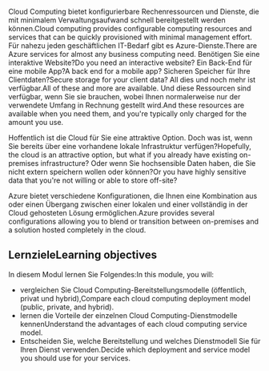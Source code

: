<span data-ttu-id="6800f-101">Cloud Computing bietet konfigurierbare Rechenressourcen und Dienste, die mit minimalem Verwaltungsaufwand schnell bereitgestellt werden können.</span><span class="sxs-lookup"><span data-stu-id="6800f-101">Cloud computing provides configurable computing resources and services that can be quickly provisioned with minimal management effort.</span></span> <span data-ttu-id="6800f-102">Für nahezu jeden geschäftlichen IT-Bedarf gibt es Azure-Dienste.</span><span class="sxs-lookup"><span data-stu-id="6800f-102">There are Azure services for almost any business computing need.</span></span> <span data-ttu-id="6800f-103">Benötigen Sie eine interaktive Website?</span><span class="sxs-lookup"><span data-stu-id="6800f-103">Do you need an interactive website?</span></span> <span data-ttu-id="6800f-104">Ein Back-End für eine mobile App?</span><span class="sxs-lookup"><span data-stu-id="6800f-104">A back end for a mobile app?</span></span> <span data-ttu-id="6800f-105">Sicheren Speicher für Ihre Clientdaten?</span><span class="sxs-lookup"><span data-stu-id="6800f-105">Secure storage for your client data?</span></span> <span data-ttu-id="6800f-106">All dies und noch mehr ist verfügbar.</span><span class="sxs-lookup"><span data-stu-id="6800f-106">All of these and more are available.</span></span> <span data-ttu-id="6800f-107">Und diese Ressourcen sind verfügbar, wenn Sie sie brauchen, wobei Ihnen normalerweise nur der verwendete Umfang in Rechnung gestellt wird.</span><span class="sxs-lookup"><span data-stu-id="6800f-107">And these resources are available when you need them, and you're typically only charged for the amount you use.</span></span>

<span data-ttu-id="6800f-108">Hoffentlich ist die Cloud für Sie eine attraktive Option. Doch was ist, wenn Sie bereits über eine vorhandene lokale Infrastruktur verfügen?</span><span class="sxs-lookup"><span data-stu-id="6800f-108">Hopefully, the cloud is an attractive option, but what if you already have existing on-premises infrastructure?</span></span> <span data-ttu-id="6800f-109">Oder wenn Sie hochsensible Daten haben, die Sie nicht extern speichern wollen oder können?</span><span class="sxs-lookup"><span data-stu-id="6800f-109">Or you have highly sensitive data that you're not willing or able to store off-site?</span></span>

<span data-ttu-id="6800f-110">Azure bietet verschiedene Konfigurationen, die Ihnen eine Kombination aus oder einen Übergang zwischen einer lokalen und einer vollständig in der Cloud gehosteten Lösung ermöglichen.</span><span class="sxs-lookup"><span data-stu-id="6800f-110">Azure provides several configurations allowing you to blend or transition between on-premises and a solution hosted completely in the cloud.</span></span>

## <a name="learning-objectives"></a><span data-ttu-id="6800f-111">Lernziele</span><span class="sxs-lookup"><span data-stu-id="6800f-111">Learning objectives</span></span>

<span data-ttu-id="6800f-112">In diesem Modul lernen Sie Folgendes:</span><span class="sxs-lookup"><span data-stu-id="6800f-112">In this module, you will:</span></span>

- <span data-ttu-id="6800f-113">vergleichen Sie Cloud Computing-Bereitstellungsmodelle (öffentlich, privat und hybrid),</span><span class="sxs-lookup"><span data-stu-id="6800f-113">Compare each cloud computing deployment model (public, private, and hybrid).</span></span>
- <span data-ttu-id="6800f-114">lernen die Vorteile der einzelnen Cloud Computing-Dienstmodelle kennen</span><span class="sxs-lookup"><span data-stu-id="6800f-114">Understand the advantages of each cloud computing service model.</span></span>
- <span data-ttu-id="6800f-115">Entscheiden Sie, welche Bereitstellung und welches Dienstmodell Sie für Ihren Dienst verwenden.</span><span class="sxs-lookup"><span data-stu-id="6800f-115">Decide which deployment and service model you should use for your services.</span></span>
